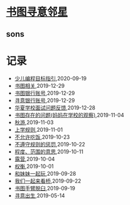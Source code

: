 # [书图寻意邻星](https://wongoo.gitee.io/sons)

## sons
# 记录
* [少儿编程目标指引](/programming/programming_teach_guide),2020-09-19
* [书图相关](/shutu/shutu-links),2019-12-29
* [书图银行账号](/shutu/shutu-bank-account),2019-12-29
* [寻意银行账号](/xunyi/xunyi-bank-account),2019-12-29
* [华夏学校面试问题反馈](/shutu/2019/20191228-mingde-interview),2019-12-28
* [书图存在的问题(妈妈在学校的观察)](/shutu/2019/20191104-problem-in-school),2019-11-04
* [秋游](/shutu/2019/20191103-autumn-travel),2019-11-03
* [上学规则](/shutu/2019/20191101-rules-in-school),2019-11-01
* [不允许吃饭](/shutu/2019/20191023-not-allow-to-eat),2019-10-23
* [不遵守规则的惩罚](/shutu/2019/20191022-punishment),2019-10-22
* [程度、范围的意思](/shutu/2019/20191011-level-and-scope),2019-10-11
* [露营](/shutu/2019/20191004-camping),2019-10-04
* [权衡](/shutu/2019/20191001-judge),2019-10-01
* [和妹妹一起玩](/shutu/2019/20190928-play-with-sister),2019-09-28
* [我们一起来看桥](/shutu/2019/20190922-bridge),2019-09-22
* [书图手臂脱臼](/shutu/2019/20190919-arm-broken),2019-09-19
* [寻意出生](/xunyi/2019/20190528-the-birth-of-xunyi),2019-05-14
